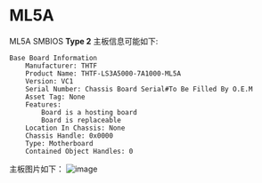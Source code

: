 # ML5A  

ML5A SMBIOS **Type 2** 主板信息可能如下:  
```  
Base Board Information
	Manufacturer: THTF
	Product Name: THTF-LS3A5000-7A1000-ML5A
	Version: VC1
	Serial Number: Chassis Board Serial#To Be Filled By O.E.M
	Asset Tag: None
	Features:
		Board is a hosting board
		Board is replaceable
	Location In Chassis: None
	Chassis Handle: 0x0000
	Type: Motherboard
	Contained Object Handles: 0
```  
主板图片如下：
![image](https://github.com/loongson/Firmware/blob/main/Image/ML5A.jpg)
